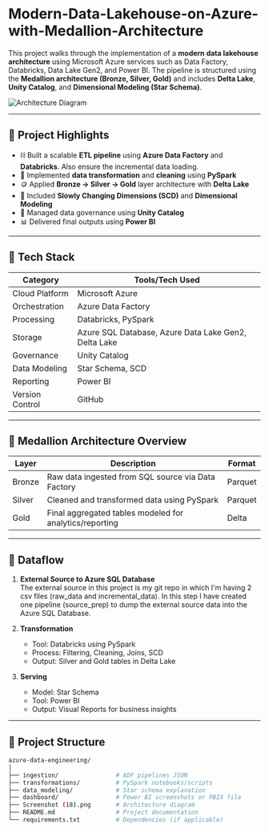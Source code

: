 # Modern-Data-Lakehouse-on-Azure-with-Medallion-Architecture


This project walks through the implementation of a **modern data lakehouse architecture** using Microsoft Azure services such as Data Factory, Databricks, Data Lake Gen2, and Power BI. The pipeline is structured using the **Medallion architecture (Bronze, Silver, Gold)** and includes **Delta Lake**, **Unity Catalog**, and **Dimensional Modeling (Star Schema)**.

![Architecture Diagram](./Screenshot%20(18).png)

---

## 📌 Project Highlights

- ⛓️ Built a scalable **ETL pipeline** using **Azure Data Factory** and **Databricks**. Also ensure the incremental data loading.
- 🧽 Implemented **data transformation** and **cleaning** using **PySpark**
- 🪙 Applied **Bronze → Silver → Gold** layer architecture with **Delta Lake**
- 🧠 Included **Slowly Changing Dimensions (SCD)** and **Dimensional Modeling**
- 🔐 Managed data governance using **Unity Catalog**
- 📊 Delivered final outputs using **Power BI**

---

## 🔧 Tech Stack

| Category         | Tools/Tech Used                          |
|------------------|-------------------------------------------|
| Cloud Platform   | Microsoft Azure                           |
| Orchestration    | Azure Data Factory                        |
| Processing       | Databricks, PySpark                       |
| Storage          | Azure SQL Database, Azure Data Lake Gen2, Delta Lake          |
| Governance       | Unity Catalog                             |
| Data Modeling    | Star Schema, SCD                          |
| Reporting        | Power BI                                  |
| Version Control  | GitHub                                    |

---

## 🧱 Medallion Architecture Overview

| Layer   | Description                                            | Format    |
|---------|--------------------------------------------------------|-----------|
| Bronze  | Raw data ingested from SQL source via Data Factory     | Parquet   |
| Silver  | Cleaned and transformed data using PySpark             | Parquet   |
| Gold    | Final aggregated tables modeled for analytics/reporting| Delta     |

---

## 🔄 Dataflow

1. **External Source to Azure SQL Database**  
   The external source in this project is my git repo in which I'm having 2 csv files (raw_data and incremental_data). In this step I have created one pipeline (source_prep) to dump the external source data into the Azure SQL Database. 


2. **Transformation**  
   - Tool: Databricks using PySpark  
   - Process: Filtering, Cleaning, Joins, SCD  
   - Output: Silver and Gold tables in Delta Lake

3. **Serving**  
   - Model: Star Schema  
   - Tool: Power BI  
   - Output: Visual Reports for business insights

---

## 📂 Project Structure

```bash
azure-data-engineering/
│
├── ingestion/                # ADF pipelines JSON
├── transformations/          # PySpark notebooks/scripts
├── data_modeling/            # Star schema explanation
├── dashboard/                # Power BI screenshots or PBIX file
├── Screenshot (18).png       # Architecture diagram
├── README.md                 # Project documentation
└── requirements.txt          # Dependencies (if applicable)

